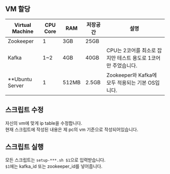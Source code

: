 ## VM 할당
| Virtual Machine | CPU Core | RAM | 저장공간 | 설명 |
| --- | --- | --- | --- | --- |
| Zookeeper | 1 | 3GB | 25GB |  |
| Kafka | 1~2 | 4GB | 40GB | CPU는 2코어를 최소로 잡지만 테스트 용도로 1코어만 주었습니다. |
| **Ubuntu Server | 1 | 512MB | 2.5GB | Zookeeper와 Kafka에 모두 적용되는 기본 OS입니다. |

## 스크립트 수정
자신의 vm에 맞게 ip table을 수정합니다.  
현재 스크립트에 작성된 내용은 제 pc의 vm 기준으로 작성되어있습니다.

## 스크립트 실행
모든 스크립트는 `setup-***.sh $1`으로 입력받습니다.   
`$1`에는 kafka_id 또는 zookeeper_id를 넣어줍니다.